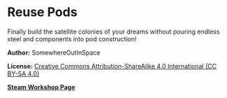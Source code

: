 # Reuse Pods
Finally build the satellite colonies of your dreams without pouring endless steel and components into pod construction!

**Author:** SomewhereOutInSpace

**License:** [Creative Commons Attribution-ShareAlike 4.0 International (CC BY-SA 4.0)](http://www.creativecommons.org/licenses/by-sa/4.0/)

[**Steam Workshop Page**](https://steamcommunity.com/sharedfiles/filedetails/?id=2549305885)